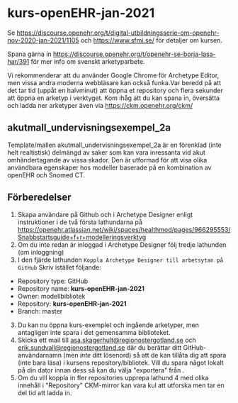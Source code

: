 # kurs-openEHR-jan-2021

Se https://discourse.openehr.org/t/digital-utbildningsserie-om-openehr-nov-2020-jan-2021/1105 och https://www.sfmi.se/ för detaljer om kursen.

Spana gärna in https://discourse.openehr.org/t/openehr-se-borja-lasa-har/391 för mer info om svenskt arketyparbete.

Vi rekommenderar att du använder Google Chrome för Archetype Editor, men vissa andra moderna webbläsare kan också funka.Var beredd på att det tar tid (uppåt en halvminut) att öppna et repository och flera sekunder att öppna en arketyp i verktyget.
Kom ihåg att du kan spana in, översätta och ladda ner arketyper även via https://ckm.openehr.org/ckm/

## akutmall_undervisningsexempel_2a
Template/mallen akutmall_undervisningsexempel_2a är en förenklad (inte helt realtistisk) delmängd av saker som kan vara inressanta vid akut omhändertagande av vissa skador. 
Den är utformad för att visa olika användbara egenskaper hos modeller baserade på en kombination av openEHR och Snomed CT.

## Förberedelser
1. Skapa användare på Github och i Archetype Designer enligt instruktioner i de två första lathundarna på https://openehr.atlassian.net/wiki/spaces/healthmod/pages/966295553/Snabbstartsguide+f+r+modelleringsverktyg
3. Om du inte redan är inloggad i Archetype Designer följ tredje lathunden (om inloggning)
2. I den fjärde lathunden `Koppla Archetype Designer till arbetsytan på GitHub` Skriv istället följande:
  * Repository type: GitHub
  * Repository name: **kurs-openEHR-jan-2021**
  * Owner: modellbibliotek
  * Repository: **kurs-openEHR-jan-2021**
  * Branch: master
3. Du kan nu öppna kurs-exemplet och ingående arketyper, men antagligen inte spara i det gemensamma biblioteket.
4. Skicka ett mail till asa.skagerhult@regionostergotland.se och erik.sundvall@regionostergotland.se där du berättar ditt GitHub-användarnamn (men _inte_ ditt lösenord) så att de kan tillåta dig att spara (inte bara läsa) i kursens repository/bibliotek. Vill du spara något lokalt på din dator innan dess så kan du välja "exportera" från .
5. Om du vill koppla in fler repositories upprepa lathund 4 med olika innehåll i "Repository" CKM-mirror kan vara kul att utforska men tar en del tid att ladda in.
